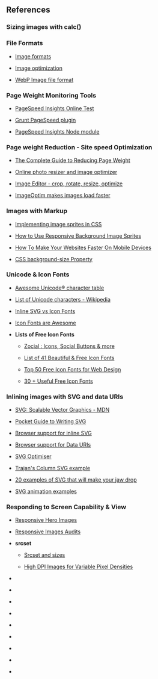 ## References

### Sizing images with calc()

### File Formats

- [Image formats](https://litmus.com/blog/png-gif-or-jpeg-which-ones-should-you-use-in-email)

- [Image optimization](https://developers.google.com/web/fundamentals/performance/optimizing-content-efficiency/image-optimization)

- [WebP Image file format](https://developers.google.com/speed/webp/?csw=1)


### Page Weight Monitoring Tools

- [PageSpeed Insights Online Test](https://developers.google.com/speed/pagespeed/insights/)

- [Grunt PageSpeed plugin](https://www.npmjs.com/package/grunt-pagespeed)

- [PageSpeed Insights Node module](https://github.com/addyosmani/psi/)


### Page weight Reduction - Site speed Optimization

- [The Complete Guide to Reducing Page Weight](https://www.sitepoint.com/complete-guide-reducing-page-weight/)

- [Online photo resizer and image optimizer ](http://compressimage.toolur.com/)

- [Image Editor - crop, rotate, resize, optimize ](http://resizeimage.net/)

- [ImageOptim makes images load faster](https://imageoptim.com/versions.html)


### Images with Markup

- [Implementing image sprites in CSS](https://developer.mozilla.org/en-US/docs/Web/CSS/CSS_Images/Implementing_image_sprites_in_CSS)

- [How to Use Responsive Background Image Sprites](https://pagecrafter.com/responsive-background-image-sprites-css-tutorial/)

- [How To Make Your Websites Faster On Mobile Devices](https://www.smashingmagazine.com/2013/04/build-fast-loading-mobile-website/)

- [CSS background-size Property](https://www.w3schools.com/cssref/css3_pr_background-size.asp)


### Unicode & Icon Fonts

- [Awesome Unicode® character table](https://unicode-table.com/en/)

- [List of Unicode characters - Wikipedia](https://en.wikipedia.org/wiki/List_of_Unicode_characters)

- [Inline SVG vs Icon Fonts](https://css-tricks.com/icon-fonts-vs-svg/)

- [Icon Fonts are Awesome](https://css-tricks.com/examples/IconFont/)

- **Lists of Free Icon Fonts** 
    
    - [Zocial : Icons, Social Buttons & more](http://zocial.smcllns.com/)

    - [List of 41 Beautiful & Free Icon Fonts](https://css-tricks.com/examples/IconFont/)

    - [Top 50 Free Icon Fonts for Web Design](https://speckyboy.com/free-icon-fonts/)

    - [30 + Useful Free Icon Fonts](https://cssauthor.com/free-icon-fonts/)

### Inlining images with SVG and data URIs

- [SVG: Scalable Vector Graphics - MDN](https://developer.mozilla.org/en-US/docs/Web/SVG)

- [Pocket Guide to Writing SVG](http://svgpocketguide.com/book/)

- [Browser support for inline SVG](http://caniuse.com/#feat=svg-html5)

- [Browser support for Data URIs](http://caniuse.com/datauri)

- [SVG Optimiser](http://petercollingridge.appspot.com/svg-optimiser)

- [Trajan's Column SVG example](http://upload.wikimedia.org/wikipedia/commons/6/6c/Trajans-Column-lower-animated.svg)

- [20 examples of SVG that will make your jaw drop](http://www.creativebloq.com/design/examples-svg-7112785)

- [SVG animation examples](http://codepen.io/chrisgannon/)


### Responding to Screen Capability & View

- [Responsive Hero Images](https://cloudfour.com/thinks/responsive-hero-images/)

- [Responsive Images Audits](https://cloudfour.com/thinks/responsive-images-audits/)

- **srcset**

    - [Srcset and sizes](http://ericportis.com/posts/2014/srcset-sizes/)

    - [High DPI Images for Variable Pixel Densities](https://www.html5rocks.com/en/mobile/high-dpi/)


- []()

- []()


- []()

- []()

- []()

- []()

- []()

- []()

- []()
